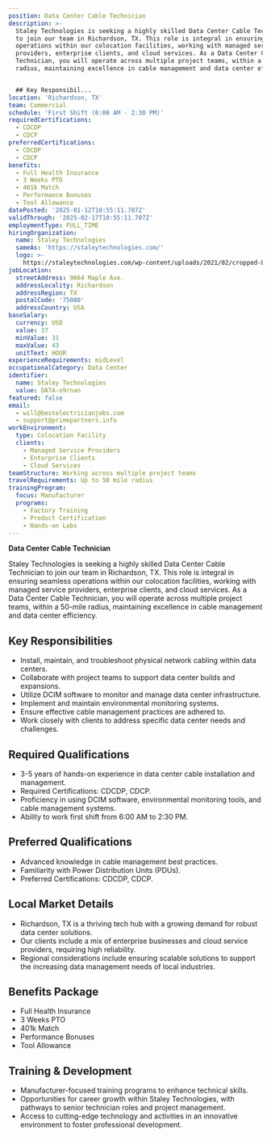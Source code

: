```yaml
---
position: Data Center Cable Technician
description: >-
  Staley Technologies is seeking a highly skilled Data Center Cable Technician
  to join our team in Richardson, TX. This role is integral in ensuring seamless
  operations within our colocation facilities, working with managed service
  providers, enterprise clients, and cloud services. As a Data Center Cable
  Technician, you will operate across multiple project teams, within a 50-mile
  radius, maintaining excellence in cable management and data center efficiency.


  ## Key Responsibil...
location: 'Richardson, TX'
team: Commercial
schedule: 'First Shift (6:00 AM - 2:30 PM)'
requiredCertifications:
  - CDCDP
  - CDCP
preferredCertifications:
  - CDCDP
  - CDCP
benefits:
  - Full Health Insurance
  - 3 Weeks PTO
  - 401k Match
  - Performance Bonuses
  - Tool Allowance
datePosted: '2025-01-12T10:55:11.707Z'
validThrough: '2025-02-17T10:55:11.707Z'
employmentType: FULL_TIME
hiringOrganization:
  name: Staley Technologies
  sameAs: 'https://staleytechnologies.com/'
  logo: >-
    https://staleytechnologies.com/wp-content/uploads/2021/02/cropped-Logo_StaleyTechnologies.png
jobLocation:
  streetAddress: 9664 Maple Ave.
  addressLocality: Richardson
  addressRegion: TX
  postalCode: '75080'
  addressCountry: USA
baseSalary:
  currency: USD
  value: 37
  minValue: 31
  maxValue: 43
  unitText: HOUR
experienceRequirements: midLevel
occupationalCategory: Data Center
identifier:
  name: Staley Technologies
  value: DATA-o9rnan
featured: false
email:
  - will@bestelectricianjobs.com
  - support@primepartners.info
workEnvironment:
  type: Colocation Facility
  clients:
    - Managed Service Providers
    - Enterprise Clients
    - Cloud Services
teamStructure: Working across multiple project teams
travelRequirements: Up to 50 mile radius
trainingProgram:
  focus: Manufacturer
  programs:
    - Factory Training
    - Product Certification
    - Hands-on Labs
---
```



**Data Center Cable Technician**

Staley Technologies is seeking a highly skilled Data Center Cable Technician to join our team in Richardson, TX. This role is integral in ensuring seamless operations within our colocation facilities, working with managed service providers, enterprise clients, and cloud services. As a Data Center Cable Technician, you will operate across multiple project teams, within a 50-mile radius, maintaining excellence in cable management and data center efficiency.

## Key Responsibilities
- Install, maintain, and troubleshoot physical network cabling within data centers.
- Collaborate with project teams to support data center builds and expansions.
- Utilize DCIM software to monitor and manage data center infrastructure.
- Implement and maintain environmental monitoring systems.
- Ensure effective cable management practices are adhered to.
- Work closely with clients to address specific data center needs and challenges.

## Required Qualifications
- 3-5 years of hands-on experience in data center cable installation and management.
- Required Certifications: CDCDP, CDCP.
- Proficiency in using DCIM software, environmental monitoring tools, and cable management systems.
- Ability to work first shift from 6:00 AM to 2:30 PM.

## Preferred Qualifications
- Advanced knowledge in cable management best practices.
- Familiarity with Power Distribution Units (PDUs).
- Preferred Certifications: CDCDP, CDCP.

## Local Market Details
- Richardson, TX is a thriving tech hub with a growing demand for robust data center solutions.
- Our clients include a mix of enterprise businesses and cloud service providers, requiring high reliability.
- Regional considerations include ensuring scalable solutions to support the increasing data management needs of local industries.

## Benefits Package
- Full Health Insurance
- 3 Weeks PTO
- 401k Match
- Performance Bonuses
- Tool Allowance

## Training & Development
- Manufacturer-focused training programs to enhance technical skills.
- Opportunities for career growth within Staley Technologies, with pathways to senior technician roles and project management.
- Access to cutting-edge technology and activities in an innovative environment to foster professional development.
